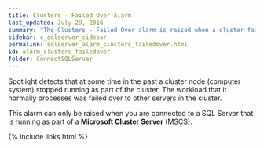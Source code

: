 ```yaml
---
title: ﻿Clusters - Failed Over Alarm
last_updated: July 29, 2016
summary: "The Clusters - Failed Over alarm is raised when a cluster fails over."
sidebar: c_sqlserver_sidebar
permalink: sqlserver_alarm_clusters_failedover.html
id: alarm_clusters_failedover
folder: ConnectSQLServer
---
```



Spotlight detects that at some time in the past a cluster node (computer system) stopped running as part of the cluster. The workload that it normally processes was failed over to other servers in the cluster.

This alarm can only be raised when you are connected to a SQL Server that is running as part of a **Microsoft  Cluster Server** (MSCS).

{% include links.html %}
